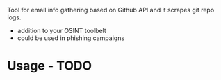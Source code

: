 Tool for email info gathering based on Github API and it scrapes git repo logs.
* addition to your OSINT toolbelt
* could be used in phishing campaigns

# Usage - TODO
